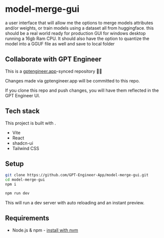# model-merge-gui

a user interface that will allow me the options to merge models attributes and/or weights, or train models using a dataset all from huggingface. this should be a real world ready for production GUI for windows desktop running a 16gb Ram CPU. It should also have the option to quantize the model into a GGUF file as well and save to local folder

## Collaborate with GPT Engineer

This is a [gptengineer.app](https://gptengineer.app)-synced repository 🌟🤖

Changes made via gptengineer.app will be committed to this repo.

If you clone this repo and push changes, you will have them reflected in the GPT Engineer UI.

## Tech stack

This project is built with .

- Vite
- React
- shadcn-ui
- Tailwind CSS

## Setup

```sh
git clone https://github.com/GPT-Engineer-App/model-merge-gui.git
cd model-merge-gui
npm i
```

```sh
npm run dev
```

This will run a dev server with auto reloading and an instant preview.

## Requirements

- Node.js & npm - [install with nvm](https://github.com/nvm-sh/nvm#installing-and-updating)

